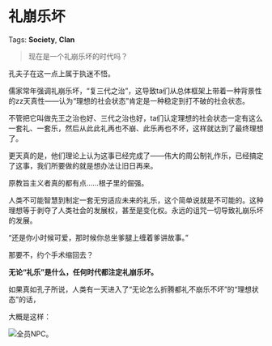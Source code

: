 # 礼崩乐坏

Tags: **Society**, **Clan**

> 现在是一个礼崩乐坏的时代吗？



孔夫子在这一点上属于执迷不悟。

儒家常年强调礼崩乐坏，“复三代之治”，这导致ta们从总体框架上带着一种背景性的zz天真性——认为“理想的社会状态”肯定是一种稳定到打不破的社会状态。

不管把它叫做先王之治也好、三代之治也好，ta们认定理想的社会状态一定有这么一套礼、一套乐，然后从此此礼再也不崩、此乐再也不坏，这样就达到了最终理想了。

更天真的是，他们理论上认为这事已经完成了——伟大的周公制礼作乐，已经搞定了这事，我们所要做的就是想办法让旧日再来。

原教旨主义者真的都有点……根子里的倔强。

人类不可能智慧到制定一套无穷适应未来的礼乐，这个简单说就是不可能的。这种理想等于剥夺了人类社会的发展权，甚至是变化权。永远的诅咒一切导致礼崩乐坏的发展。

“还是你小时候可爱，那时候你总坐爹腿上缠着爹讲故事。”

那要不，约个手术缩回去？

**无论“礼乐”是什么，任何时代都注定礼崩乐坏。**

如果真如孔子所说，人类有一天进入了“无论怎么折腾都礼不崩乐不坏”的“理想状态”的话，

大概是这样：

![](https://pic1.zhimg.com/50/v2-d760abda1ae2f32ae324a6699015dbb9_hd.jpg?source=1940ef5c)全员NPC。



